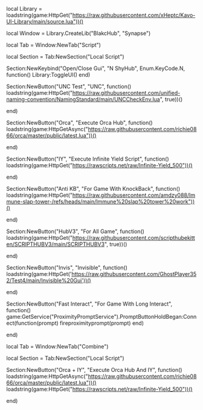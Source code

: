 local Library = loadstring(game:HttpGet("https://raw.githubusercontent.com/xHeptc/Kavo-UI-Library/main/source.lua"))()

local Window = Library.CreateLib("BlakcHub", "Synapse")

local Tab = Window:NewTab("Script")

local Section = Tab:NewSection("Local Script")

Section:NewKeybind("Open/Close Gui", "N ShyHub", Enum.KeyCode.N, function()
	Library:ToggleUI()
end)

Section:NewButton("UNC Test", "UNC", function()
loadstring(game:HttpGet("https://raw.githubusercontent.com/unified-naming-convention/NamingStandard/main/UNCCheckEnv.lua", true))()

end)

Section:NewButton("Orca", "Execute Orca Hub", function()
loadstring(game:HttpGetAsync("https://raw.githubusercontent.com/richie0866/orca/master/public/latest.lua"))()

end)

Section:NewButton("IY", "Execute Infinite Yield Script", function()
loadstring(game:HttpGet("https://rawscripts.net/raw/Infinite-Yield_500"))()

end)

Section:NewButton("Anti KB", "For Game With KnockBack", function()
loadstring(game:HttpGet("https://raw.githubusercontent.com/amdzy088/Immune-slap-tower-/refs/heads/main/Immune%20slap%20tower%20work"))()

end)

Section:NewButton("HubV3", "For All Game", function()
loadstring(game:HttpGet("https://raw.githubusercontent.com/scripthubekitten/SCRIPTHUBV3/main/SCRIPTHUBV3", true))()

end)

Section:NewButton("Invis", "Invisible", function()
loadstring(game:HttpGet('https://raw.githubusercontent.com/GhostPlayer352/Test4/main/Invisible%20Gui'))()

end)

Section:NewButton("Fast Interact", "For Game With Long Interact", function()
game:GetService("ProximityPromptService").PromptButtonHoldBegan:Connect(function(prompt)
  fireproximityprompt(prompt)
end)

end)

local Tab = Window:NewTab("Combine")

local Section = Tab:NewSection("Local Script")

Section:NewButton("Orca + IY", "Execute Orca Hub And IY", function()
loadstring(game:HttpGetAsync("https://raw.githubusercontent.com/richie0866/orca/master/public/latest.lua"))()
loadstring(game:HttpGet("https://rawscripts.net/raw/Infinite-Yield_500"))()

end)

